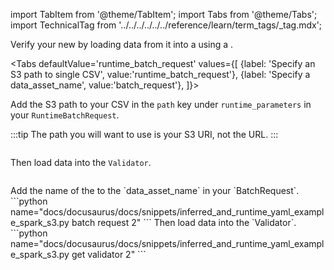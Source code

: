 import TabItem from '@theme/TabItem';
import Tabs from '@theme/Tabs';
import TechnicalTag from '../../../../../../reference/learn/term_tags/_tag.mdx';

Verify your new <TechnicalTag tag="datasource" text="Data Source" /> by loading data from it into a <TechnicalTag tag="validator" text="Validator" /> using a <TechnicalTag tag="batch_request" text="Batch Request" />.

<Tabs
  defaultValue='runtime_batch_request'
  values={[
  {label: 'Specify an S3 path to single CSV', value:'runtime_batch_request'},
  {label: 'Specify a data_asset_name', value:'batch_request'},
  ]}>

<TabItem value="runtime_batch_request">

Add the S3 path to your CSV in the `path` key under `runtime_parameters` in your `RuntimeBatchRequest`.

:::tip
The path you will want to use is your S3 URI, not the URL.
:::

```python name="docs/docusaurus/docs/snippets/inferred_and_runtime_yaml_example_spark_s3.py batch request 1"
```

Then load data into the `Validator`.

```python name="docs/docusaurus/docs/snippets/inferred_and_runtime_yaml_example_spark_s3.py get validator 1"
```
</TabItem>
<TabItem value="batch_request">
Add the name of the <TechnicalTag tag="data_asset" text="Data Asset" /> to the `data_asset_name` in your `BatchRequest`.
```python name="docs/docusaurus/docs/snippets/inferred_and_runtime_yaml_example_spark_s3.py batch request 2"
```
Then load data into the `Validator`.
```python name="docs/docusaurus/docs/snippets/inferred_and_runtime_yaml_example_spark_s3.py get validator 2"
```
</TabItem>
</Tabs>
